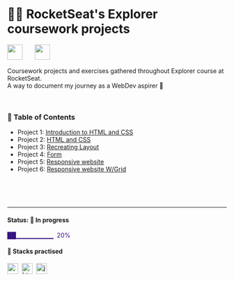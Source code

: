 # 👨‍🚀 RocketSeat's Explorer coursework projects


<img src="https://www.rocketseat.com.br/_next/image?url=%2Fassets%2Flogos%2Frocketseat.svg&w=256&q=100" height="35">&nbsp;&nbsp;&nbsp;&nbsp;&nbsp;&nbsp; <img src="https://www.rocketseat.com.br/_next/image?url=%2Fassets%2Flogos%2Fexplorer.svg&w=256&q=75" height="35">&nbsp;

Coursework projects and exercises gathered throughout Explorer course at RocketSeat.  
A way to document my journey as a WebDev aspirer 🚀

<br/>

### 📌 Table of Contents

- Project 1: [Introduction to HTML and CSS](./project01)
- Project 2: [HTML and CSS](./project02)
- Project 3: [Recreating Layout](./project03)
- Project 4: [Form](./project04)
- Project 5: [Responsive website](./project05)
- Project 6: [Responsive website W/Grid](./project06)

<br/>
<br/>
<br/>

---

#### Status: 🚧 In progress

<p style="color:#381480"> ██▁▁▁▁▁▁▁▁ &nbsp;20% </p>

#### 🧰 Stacks practised

<img src="https://img.shields.io/badge/Css3-374449?style=flat&logo=css3" alt="css3 Badge" height="25">&nbsp;
<img src="https://img.shields.io/badge/Html5-374449?style=flat&logo=html5" alt="html5 Badge" height="25">&nbsp;
<img src="https://img.shields.io/badge/Javascript-374449?style=flat&logo=javascript" alt="javascript Badge" height="25">&nbsp;
